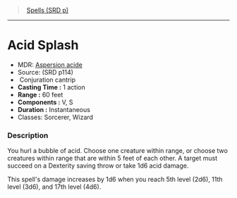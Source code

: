 ﻿---
!SpellItem
Name: Acid Splash
AltName: '[Aspersion acide](hd_spells_aspersion_acide.md)'
Type: Conjuration
Level: cantrip
CastingTime: 1 action
Range: 60 feet
Components: V, S
Duration: Instantaneous
Classes: Sorcerer, Wizard
Family: SpellVO
Source: (SRD p114)
Id: spells_vo.md#acid-splash
ParentLink: spells_vo.md#spells-srd-p
ParentName: Spells (SRD p)
NameLevel: 1
Attributes:
  Name: Acid Splash
  Markdown: >
    # <!--Name-->Acid Splash<!--/Name-->


    - MDR: <!--AltName-->[Aspersion acide](hd_spells_aspersion_acide.md)<!--/AltName-->

    - Source: <!--Source-->(SRD p114)<!--/Source-->

    -  <!--Type-->Conjuration<!--/Type--> <!--Level-->cantrip<!--/Level-->

    - **Casting Time :** <!--CastingTime-->1 action<!--/CastingTime-->

    - **Range :** <!--Range-->60 feet<!--/Range-->

    - **Components :** <!--Components-->V, S<!--/Components-->

    - **Duration :** <!--Duration-->Instantaneous<!--/Duration-->

    - Classes: <!--Classes-->Sorcerer, Wizard<!--/Classes-->


    ### Description


    You hurl a bubble of acid. Choose one creature within range, or choose two creatures within range that are within 5 feet of each other. A target must succeed on a Dexterity saving throw or take 1d6 acid damage.


    This spell's damage increases by 1d6 when you reach 5th level (2d6), 11th level (3d6), and 17th level (4d6).


    [Aspersion acide]: spells_hd.md#aspersion-acide

    [Aide]: spells_hd.md#aide

    [Alarme]: spells_hd.md#alarme

    [Modifier son apparence]: spells_hd.md#modifier-son-apparence

    [Amitié avec les animaux]: spells_hd.md#amitié-avec-les-animaux

    [Messager animal]: spells_hd.md#messager-animal

    [Formes animales]: spells_hd.md#formes-animales

    [Animation des morts]: spells_hd.md#animation-des-morts

    [Animation des objets]: spells_hd.md#animation-des-objets

    [Coquille antivie]: spells_hd.md#coquille-antivie

    [Champ antimagie]: spells_hd.md#champ-antimagie

    [Répulsion/attirance]: spells_hd.md#répulsionattirance

    [Oeil magique]: spells_hd.md#oeil-magique

    [Verrou magique]: spells_hd.md#verrou-magique

    [Projection astrale]: spells_hd.md#projection-astrale

    [Augure]: spells_hd.md#augure

    [Éveil]: spells_hd.md#Éveil

    [Fléau]: spells_hd.md#fléau

    [Bannissement]: spells_hd.md#bannissement

    [Peau d'écorce]: spells_hd.md#peau-décorce

    [Lueur d'espoir]: spells_hd.md#lueur-despoir

    [Jeter une malédiction]: spells_hd.md#jeter-une-malédiction

    [Main magique]: spells_hd.md#main-magique

    [Barrière de lames]: spells_hd.md#barrière-de-lames

    [Bénédiction]: spells_hd.md#bénédiction

    [Flétrissement]: spells_hd.md#flétrissement

    [Cécité/Surdité]: spells_hd.md#cécitésurdité

    [Clignotement]: spells_hd.md#clignotement

    [Flou]: spells_hd.md#flou

    [Frappe lumineuse]: spells_hd.md#frappe-lumineuse

    [Mains brûlantes]: spells_hd.md#mains-brûlantes

    [Appel de la foudre]: spells_hd.md#appel-de-la-foudre

    [Apaisement des émotions]: spells_hd.md#apaisement-des-émotions

    [Chaîne d'éclairs]: spells_hd.md#chaîne-déclairs

    [Charme-personne]: spells_hd.md#charme-personne

    [Contact glacial]: spells_hd.md#contact-glacial

    [Cercle de mort]: spells_hd.md#cercle-de-mort

    [Clairvoyance]: spells_hd.md#clairvoyance

    [Clone]: spells_hd.md#clone

    [Nuage mortel]: spells_hd.md#nuage-mortel

    [Couleurs dansantes]: spells_hd.md#couleurs-dansantes

    [Injonction]: spells_hd.md#injonction

    [Communion]: spells_hd.md#communion

    [Communion avec la nature]: spells_hd.md#communion-avec-la-nature

    [Compréhension des langues]: spells_hd.md#compréhension-des-langues

    [Compulsion]: spells_hd.md#compulsion

    [Cône de froid]: spells_hd.md#cône-de-froid

    [Confusion]: spells_hd.md#confusion

    [Invoquer des animaux]: spells_hd.md#invoquer-des-animaux

    [Invoquer un céleste]: spells_hd.md#invoquer-un-céleste

    [Invoquer un élémentaire]: spells_hd.md#invoquer-un-élémentaire

    [Invoquer une fée]: spells_hd.md#invoquer-une-fée

    [Invoquer des élémentaires mineurs]: spells_hd.md#invoquer-des-élémentaires-mineurs

    [Invoquer des êtres des bois]: spells_hd.md#invoquer-des-êtres-des-bois

    [Contacter un autre plan]: spells_hd.md#contacter-un-autre-plan

    [Contagion]: spells_hd.md#contagion

    [Contingence]: spells_hd.md#contingence

    [Flamme éternelle]: spells_hd.md#flamme-éternelle

    [Contrôle de l'eau]: spells_hd.md#contrôle-de-leau

    [Contrôle du climat]: spells_hd.md#contrôle-du-climat

    [Contresort]: spells_hd.md#contresort

    [Création de nourriture et d'eau]: spells_hd.md#création-de-nourriture-et-deau

    [Création ou destruction d'eau]: spells_hd.md#création-ou-destruction-deau

    [Création de mort-vivant]: spells_hd.md#création-de-mort-vivant

    [Création]: spells_hd.md#création

    [Soin des blessures]: spells_hd.md#soin-des-blessures

    [Lumières dansantes]: spells_hd.md#lumières-dansantes

    [Ténèbres]: spells_hd.md#ténèbres

    [Vision dans le noir]: spells_hd.md#vision-dans-le-noir

    [Lumière du jour]: spells_hd.md#lumière-du-jour

    [Protection contre la mort]: spells_hd.md#protection-contre-la-mort

    [Boule de feu à explosion retardée]: spells_hd.md#boule-de-feu-à-explosion-retardée

    [Demi-plan]: spells_hd.md#demi-plan

    [Détection du mal et du bien]: spells_hd.md#détection-du-mal-et-du-bien

    [Détection de la magie]: spells_hd.md#détection-de-la-magie

    [Détection du poison et des maladies]: spells_hd.md#détection-du-poison-et-des-maladies

    [Détection des pensées]: spells_hd.md#détection-des-pensées

    [Porte dimensionnelle]: spells_hd.md#porte-dimensionnelle

    [Déguisement]: spells_hd.md#déguisement

    [Désintégration]: spells_hd.md#désintégration

    [Dissipation du mal et du bien]: spells_hd.md#dissipation-du-mal-et-du-bien

    [Dissipation de la magie]: spells_hd.md#dissipation-de-la-magie

    [Divination]: spells_hd.md#divination

    [Faveur divine]: spells_hd.md#faveur-divine

    [Parole divine]: spells_hd.md#parole-divine

    [Dominer une bête]: spells_hd.md#dominer-une-bête

    [Dominer un monstre]: spells_hd.md#dominer-un-monstre

    [Dominer un humanoïde]: spells_hd.md#dominer-un-humanoïde

    [Convocations instantanées]: spells_hd.md#convocations-instantanées

    [Rêve]: spells_hd.md#rêve

    [Druidisme]: spells_hd.md#druidisme

    [Tremblement de terre]: spells_hd.md#tremblement-de-terre

    [Explosion occulte]: spells_hd.md#explosion-occulte

    [Amélioration de caractéristique]: spells_hd.md#amélioration-de-caractéristique

    [Agrandir/Rétrécir]: spells_hd.md#agrandirrétrécir

    [Enchevêtrement]: spells_hd.md#enchevêtrement

    [Envoûtement]: spells_hd.md#envoûtement

    [Forme éthérée]: spells_hd.md#forme-éthérée

    [Tentacules noirs]: spells_hd.md#tentacules-noirs

    [Repli expéditif]: spells_hd.md#repli-expéditif

    [Mauvais oeil]: spells_hd.md#mauvais-oeil

    [Fabrication]: spells_hd.md#fabrication

    [Lueurs féeriques]: spells_hd.md#lueurs-féeriques

    [Simulacre de vie]: spells_hd.md#simulacre-de-vie

    [Peur]: spells_hd.md#peur

    [Léger comme une plume]: spells_hd.md#léger-comme-une-plume

    [Esprit faible]: spells_hd.md#esprit-faible

    [Appel de familier]: spells_hd.md#appel-de-familier

    [Trouver une monture]: spells_hd.md#trouver-une-monture

    [Trouver un chemin]: spells_hd.md#trouver-un-chemin

    [Trouver les pièges]: spells_hd.md#trouver-les-pièges

    [Doigt de mort]: spells_hd.md#doigt-de-mort

    [Trait de feu]: spells_hd.md#trait-de-feu

    [Bouclier de feu]: spells_hd.md#bouclier-de-feu

    [Tempête de feu]: spells_hd.md#tempête-de-feu

    [Boule de feu]: spells_hd.md#boule-de-feu

    [Lame de feu]: spells_hd.md#lame-de-feu

    [Colonne de flamme]: spells_hd.md#colonne-de-flamme

    [Sphère de feu]: spells_hd.md#sphère-de-feu

    [Pétrification]: spells_hd.md#pétrification

    [Vol]: spells_hd.md#vol

    [Nappe de brouillard]: spells_hd.md#nappe-de-brouillard

    [Interdiction]: spells_hd.md#interdiction

    [Cage de force]: spells_hd.md#cage-de-force

    [Prémonition]: spells_hd.md#prémonition

    [Liberté de mouvement]: spells_hd.md#liberté-de-mouvement

    [Forme gazeuse]: spells_hd.md#forme-gazeuse

    [Portail]: spells_hd.md#portail

    [Coercition mystique]: spells_hd.md#coercition-mystique

    [Doux repos]: spells_hd.md#doux-repos

    [Insecte géant]: spells_hd.md#insecte-géant

    [Bagou]: spells_hd.md#bagou

    [Globe d'invulnérabilité]: spells_hd.md#globe-dinvulnérabilité

    [Glyphe de protection]: spells_hd.md#glyphe-de-protection

    [Baies nourricières]: spells_hd.md#baies-nourricières

    [Graisse]: spells_hd.md#graisse

    [Invisibilité supérieure]: spells_hd.md#invisibilité-supérieure

    [Restauration supérieure]: spells_hd.md#restauration-supérieure

    [Gardien de la foi]: spells_hd.md#gardien-de-la-foi

    [Protections et sceaux]: spells_hd.md#protections-et-sceaux

    [Assistance]: spells_hd.md#assistance

    [Balisage]: spells_hd.md#balisage

    [Bourrasque]: spells_hd.md#bourrasque

    [Sanctification]: spells_hd.md#sanctification

    [Terrain hallucinatoire]: spells_hd.md#terrain-hallucinatoire

    [Contamination]: spells_hd.md#contamination

    [Hâte]: spells_hd.md#hâte

    [Guérison]: spells_hd.md#guérison

    [Mot de guérison]: spells_hd.md#mot-de-guérison

    [Chauffer le métal]: spells_hd.md#chauffer-le-métal

    [Représailles infernales]: spells_hd.md#représailles-infernales

    [Festin des héros]: spells_hd.md#festin-des-héros

    [Héroïsme]: spells_hd.md#héroïsme

    [Immobiliser un monstre]: spells_hd.md#immobiliser-un-monstre

    [Immobiliser un humanoïde]: spells_hd.md#immobiliser-un-humanoïde

    [Aura sacrée]: spells_hd.md#aura-sacrée

    [Marque du chasseur]: spells_hd.md#marque-du-chasseur

    [Motif hypnotique]: spells_hd.md#motif-hypnotique

    [Tempête de grêle]: spells_hd.md#tempête-de-grêle

    [Identification]: spells_hd.md#identification

    [Texte illusoire]: spells_hd.md#texte-illusoire

    [Emprisonnement]: spells_hd.md#emprisonnement

    [Nuage incendiaire]: spells_hd.md#nuage-incendiaire

    [Blessure]: spells_hd.md#blessure

    [Fléau d'insectes]: spells_hd.md#fléau-dinsectes

    [Invisibilité]: spells_hd.md#invisibilité

    [Saut]: spells_hd.md#saut

    [Déblocage]: spells_hd.md#déblocage

    [Légende]: spells_hd.md#légende

    [Coffre secret]: spells_hd.md#coffre-secret

    [Petite hutte]: spells_hd.md#petite-hutte

    [Restauration inférieure]: spells_hd.md#restauration-inférieure

    [Lévitation]: spells_hd.md#lévitation

    [Lumière]: spells_hd.md#lumière

    [Éclair]: spells_hd.md#Éclair

    [Localiser des animaux ou des plantes]: spells_hd.md#localiser-des-animaux-ou-des-plantes

    [Localiser une créature]: spells_hd.md#localiser-une-créature

    [Localiser un objet]: spells_hd.md#localiser-un-objet

    [Grande foulée]: spells_hd.md#grande-foulée

    [Armure du mage]: spells_hd.md#armure-du-mage

    [Main du mage]: spells_hd.md#main-du-mage

    [Cercle magique]: spells_hd.md#cercle-magique

    [Possession]: spells_hd.md#possession

    [Projectile magique]: spells_hd.md#projectile-magique

    [Bouche magique]: spells_hd.md#bouche-magique

    [Arme magique]: spells_hd.md#arme-magique

    [Image majeure]: spells_hd.md#image-majeure

    [Soin des blessures de groupe]: spells_hd.md#soin-des-blessures-de-groupe

    [Guérison de groupe]: spells_hd.md#guérison-de-groupe

    [Mot de guérison de groupe]: spells_hd.md#mot-de-guérison-de-groupe

    [Suggestion de groupe]: spells_hd.md#suggestion-de-groupe

    [Labyrinthe]: spells_hd.md#labyrinthe

    [Fusion dans la pierre]: spells_hd.md#fusion-dans-la-pierre

    [Flèche acide]: spells_hd.md#flèche-acide

    [Réparation]: spells_hd.md#réparation

    [Message]: spells_hd.md#message

    [Nuée de météores]: spells_hd.md#nuée-de-météores

    [Esprit impénétrable]: spells_hd.md#esprit-impénétrable

    [Illusion mineure]: spells_hd.md#illusion-mineure

    [Mirage]: spells_hd.md#mirage

    [Image miroir]: spells_hd.md#image-miroir

    [Tromperie]: spells_hd.md#tromperie

    [Pas brumeux]: spells_hd.md#pas-brumeux

    [Modification de mémoire]: spells_hd.md#modification-de-mémoire

    [Rayon de lune]: spells_hd.md#rayon-de-lune

    [Chien de garde]: spells_hd.md#chien-de-garde

    [Manoir somptueux]: spells_hd.md#manoir-somptueux

    [Sanctuaire privé]: spells_hd.md#sanctuaire-privé

    [Épée magique]: spells_hd.md#Épée-magique

    [Déplacer la terre]: spells_hd.md#déplacer-la-terre

    [Non-détection]: spells_hd.md#non-détection

    [Aura magique de l'arcaniste]: spells_hd.md#aura-magique-de-larcaniste

    [Sphère glacée]: spells_hd.md#sphère-glacée

    [Sphère résiliente]: spells_hd.md#sphère-résiliente

    [Danse irrésistible]: spells_hd.md#danse-irrésistible

    [Passage sans trace]: spells_hd.md#passage-sans-trace

    [Passe-muraille]: spells_hd.md#passe-muraille

    [Assassin imaginaire]: spells_hd.md#assassin-imaginaire

    [Monture fantôme]: spells_hd.md#monture-fantôme

    [Allié planaire]: spells_hd.md#allié-planaire

    [Entrave planaire]: spells_hd.md#entrave-planaire

    [Changement de plan]: spells_hd.md#changement-de-plan

    [Croissance végétale]: spells_hd.md#croissance-végétale

    [Bouffée de poison]: spells_hd.md#bouffée-de-poison

    [Métamorphose]: spells_hd.md#métamorphose

    [Mot de pouvoir mortel]: spells_hd.md#mot-de-pouvoir-mortel

    [Mot de pouvoir étourdissant]: spells_hd.md#mot-de-pouvoir-étourdissant

    [Prière de soins]: spells_hd.md#prière-de-soins

    [Prestidigitation]: spells_hd.md#prestidigitation

    [Embruns prismatiques]: spells_hd.md#embruns-prismatiques

    [Mur prismatique]: spells_hd.md#mur-prismatique

    [Produire une flamme]: spells_hd.md#produire-une-flamme

    [Illusion programmée]: spells_hd.md#illusion-programmée

    [Image projetée]: spells_hd.md#image-projetée

    [Protection contre les énergies]: spells_hd.md#protection-contre-les-énergies

    [Protection contre le mal et le bien]: spells_hd.md#protection-contre-le-mal-et-le-bien

    [Protection contre le poison]: spells_hd.md#protection-contre-le-poison

    [Purification de la nourriture et de l'eau]: spells_hd.md#purification-de-la-nourriture-et-de-leau

    [Rappel à la vie]: spells_hd.md#rappel-à-la-vie

    [Lien télépathique]: spells_hd.md#lien-télépathique

    [Rayon affaiblissant]: spells_hd.md#rayon-affaiblissant

    [Rayon de givre]: spells_hd.md#rayon-de-givre

    [Régénération]: spells_hd.md#régénération

    [Réincarnation]: spells_hd.md#réincarnation

    [Lever une malédiction]: spells_hd.md#lever-une-malédiction

    [Résistance]: spells_hd.md#résistance

    [Résurrection]: spells_hd.md#résurrection

    [Inversion de la gravité]: spells_hd.md#inversion-de-la-gravité

    [Revigorer]: spells_hd.md#revigorer

    [Corde enchantée]: spells_hd.md#corde-enchantée

    [Flamme sacrée]: spells_hd.md#flamme-sacrée

    [Sanctuaire]: spells_hd.md#sanctuaire

    [Rayon ardent]: spells_hd.md#rayon-ardent

    [Scrutation]: spells_hd.md#scrutation

    [Voir l'invisible]: spells_hd.md#voir-linvisible

    [Apparence trompeuse]: spells_hd.md#apparence-trompeuse

    [Envoi de message]: spells_hd.md#envoi-de-message

    [Séquestration]: spells_hd.md#séquestration

    [Changement de forme]: spells_hd.md#changement-de-forme

    [Briser]: spells_hd.md#briser

    [Bouclier]: spells_hd.md#bouclier

    [Bouclier de la foi]: spells_hd.md#bouclier-de-la-foi

    [Gourdin magique]: spells_hd.md#gourdin-magique

    [Poigne électrique]: spells_hd.md#poigne-électrique

    [Silence]: spells_hd.md#silence

    [Image silencieuse]: spells_hd.md#image-silencieuse

    [Simulacre]: spells_hd.md#simulacre

    [Sommeil]: spells_hd.md#sommeil

    [Tempête de neige]: spells_hd.md#tempête-de-neige

    [Lenteur]: spells_hd.md#lenteur

    [Épargner les mourants]: spells_hd.md#Épargner-les-mourants

    [Communication avec les animaux]: spells_hd.md#communication-avec-les-animaux

    [Communication avec les morts]: spells_hd.md#communication-avec-les-morts

    [Communication avec les plantes]: spells_hd.md#communication-avec-les-plantes

    [Pattes d'araignée]: spells_hd.md#pattes-daraignée

    [Croissance d'épines]: spells_hd.md#croissance-dépines

    [Esprits gardiens]: spells_hd.md#esprits-gardiens

    [Arme spirituelle]: spells_hd.md#arme-spirituelle

    [Nuage puant]: spells_hd.md#nuage-puant

    [Façonnage de la pierre]: spells_hd.md#façonnage-de-la-pierre

    [Peau de pierre]: spells_hd.md#peau-de-pierre

    [Tempête vengeresse]: spells_hd.md#tempête-vengeresse

    [Suggestion]: spells_hd.md#suggestion

    [Rayon de soleil]: spells_hd.md#rayon-de-soleil

    [Éclat du soleil]: spells_hd.md#Éclat-du-soleil

    [Symbole]: spells_hd.md#symbole

    [Fou rire]: spells_hd.md#fou-rire

    [Télékinésie]: spells_hd.md#télékinésie

    [Téléportation]: spells_hd.md#téléportation

    [Cercle de téléportation]: spells_hd.md#cercle-de-téléportation

    [Disque flottant]: spells_hd.md#disque-flottant

    [Thaumaturgie]: spells_hd.md#thaumaturgie

    [Vague tonnante]: spells_hd.md#vague-tonnante

    [Arrêt du temps]: spells_hd.md#arrêt-du-temps

    [Langues]: spells_hd.md#langues

    [Transport végétal]: spells_hd.md#transport-végétal

    [Passage par les arbres]: spells_hd.md#passage-par-les-arbres

    [Métamorphose suprême]: spells_hd.md#métamorphose-suprême

    [Résurrection suprême]: spells_hd.md#résurrection-suprême

    [Vision suprême]: spells_hd.md#vision-suprême

    [Viser juste]: spells_hd.md#viser-juste

    [Serviteur invisible]: spells_hd.md#serviteur-invisible

    [Caresse du vampire]: spells_hd.md#caresse-du-vampire

    [Moquerie cruelle]: spells_hd.md#moquerie-cruelle

    [Mur de feu]: spells_hd.md#mur-de-feu

    [Mur de force]: spells_hd.md#mur-de-force

    [Mur de glace]: spells_hd.md#mur-de-glace

    [Mur de pierre]: spells_hd.md#mur-de-pierre

    [Mur d'épines]: spells_hd.md#mur-dépines

    [Lien de protection]: spells_hd.md#lien-de-protection

    [Respiration aquatique]: spells_hd.md#respiration-aquatique

    [Marche sur l'eau]: spells_hd.md#marche-sur-leau

    [Toile d'araignée]: spells_hd.md#toile-daraignée

    [Étrangeté]: spells_hd.md#Étrangeté

    [Marche sur le vent]: spells_hd.md#marche-sur-le-vent

    [Mur de vent]: spells_hd.md#mur-de-vent

    [Souhait]: spells_hd.md#souhait

    [Mot de retour]: spells_hd.md#mot-de-retour

    [Zone de vérité]: spells_hd.md#zone-de-vérité

    [antimagic field]: spells_vo.hd#antimagic-field

    [arcane lock]: spells_vo.hd#arcane-lock

    [charm person]: spells_vo.hd#charm-person

    [confusion]: spells_vo.hd#confusion

    [daylight]: spells_vo.hd#daylight

    [dancing lights]: spells_vo.hd#dancing-lights

    [detect magic]: spells_vo.hd#detect-magic

    [disintegrate]: spells_vo.hd#disintegrate

    [dispel magic]: spells_vo.hd#dispel-magic

    [entangle]: spells_vo.hd#entangle

    [fireball]: spells_vo.hd#fireball

    [greater restoration]: spells_vo.hd#greater-restoration

    [heal]: spells_vo.hd#heal

    [knock]: spells_vo.hd#knock

    [magic missile]: spells_vo.hd#magic-missile

    [minor illusion]: spells_vo.hd#minor-illusion

    [passwall]: spells_vo.hd#passwall

    [plane shift]: spells_vo.hd#plane-shift

    [protection from evil and good]: spells_vo.hd#protection-from-evil-and-good

    [remove curse]: spells_vo.hd#remove-curse

    [stinking cloud]: spells_vo.hd#stinking-cloud

    [suggestion]: spells_vo.hd#suggestion

    [true resurrection]: spells_vo.hd#true-resurrection

    [wall of fire]: spells_vo.hd#wall-of-fire

    [wall of force]: spells_vo.hd#wall-of-force

    [web]: spells_vo.hd#web

    [wish]: spells_vo.hd#wish

    [SpellsVO]: #

    [SpellVO]: #
  AltName: '[Aspersion acide](hd_spells_aspersion_acide.md)'
  Source: (SRD p114)
  Type: Conjuration
  Level: cantrip
  CastingTime: 1 action
  Range: 60 feet
  Components: V, S
  Duration: Instantaneous
  Classes: Sorcerer, Wizard
AttributesDictionary: >+
  Name: Acid Splash

  Markdown: >

    # <!--Name-->Acid Splash<!--/Name-->





    - MDR: <!--AltName-->[Aspersion acide](hd_spells_aspersion_acide.md)<!--/AltName-->



    - Source: <!--Source-->(SRD p114)<!--/Source-->



    -  <!--Type-->Conjuration<!--/Type--> <!--Level-->cantrip<!--/Level-->



    - **Casting Time :** <!--CastingTime-->1 action<!--/CastingTime-->



    - **Range :** <!--Range-->60 feet<!--/Range-->



    - **Components :** <!--Components-->V, S<!--/Components-->



    - **Duration :** <!--Duration-->Instantaneous<!--/Duration-->



    - Classes: <!--Classes-->Sorcerer, Wizard<!--/Classes-->





    ### Description





    You hurl a bubble of acid. Choose one creature within range, or choose two creatures within range that are within 5 feet of each other. A target must succeed on a Dexterity saving throw or take 1d6 acid damage.





    This spell's damage increases by 1d6 when you reach 5th level (2d6), 11th level (3d6), and 17th level (4d6).





    [Aspersion acide]: spells_hd.md#aspersion-acide



    [Aide]: spells_hd.md#aide



    [Alarme]: spells_hd.md#alarme



    [Modifier son apparence]: spells_hd.md#modifier-son-apparence



    [Amitié avec les animaux]: spells_hd.md#amitié-avec-les-animaux



    [Messager animal]: spells_hd.md#messager-animal



    [Formes animales]: spells_hd.md#formes-animales



    [Animation des morts]: spells_hd.md#animation-des-morts



    [Animation des objets]: spells_hd.md#animation-des-objets



    [Coquille antivie]: spells_hd.md#coquille-antivie



    [Champ antimagie]: spells_hd.md#champ-antimagie



    [Répulsion/attirance]: spells_hd.md#répulsionattirance



    [Oeil magique]: spells_hd.md#oeil-magique



    [Verrou magique]: spells_hd.md#verrou-magique



    [Projection astrale]: spells_hd.md#projection-astrale



    [Augure]: spells_hd.md#augure



    [Éveil]: spells_hd.md#Éveil



    [Fléau]: spells_hd.md#fléau



    [Bannissement]: spells_hd.md#bannissement



    [Peau d'écorce]: spells_hd.md#peau-décorce



    [Lueur d'espoir]: spells_hd.md#lueur-despoir



    [Jeter une malédiction]: spells_hd.md#jeter-une-malédiction



    [Main magique]: spells_hd.md#main-magique



    [Barrière de lames]: spells_hd.md#barrière-de-lames



    [Bénédiction]: spells_hd.md#bénédiction



    [Flétrissement]: spells_hd.md#flétrissement



    [Cécité/Surdité]: spells_hd.md#cécitésurdité



    [Clignotement]: spells_hd.md#clignotement



    [Flou]: spells_hd.md#flou



    [Frappe lumineuse]: spells_hd.md#frappe-lumineuse



    [Mains brûlantes]: spells_hd.md#mains-brûlantes



    [Appel de la foudre]: spells_hd.md#appel-de-la-foudre



    [Apaisement des émotions]: spells_hd.md#apaisement-des-émotions



    [Chaîne d'éclairs]: spells_hd.md#chaîne-déclairs



    [Charme-personne]: spells_hd.md#charme-personne



    [Contact glacial]: spells_hd.md#contact-glacial



    [Cercle de mort]: spells_hd.md#cercle-de-mort



    [Clairvoyance]: spells_hd.md#clairvoyance



    [Clone]: spells_hd.md#clone



    [Nuage mortel]: spells_hd.md#nuage-mortel



    [Couleurs dansantes]: spells_hd.md#couleurs-dansantes



    [Injonction]: spells_hd.md#injonction



    [Communion]: spells_hd.md#communion



    [Communion avec la nature]: spells_hd.md#communion-avec-la-nature



    [Compréhension des langues]: spells_hd.md#compréhension-des-langues



    [Compulsion]: spells_hd.md#compulsion



    [Cône de froid]: spells_hd.md#cône-de-froid



    [Confusion]: spells_hd.md#confusion



    [Invoquer des animaux]: spells_hd.md#invoquer-des-animaux



    [Invoquer un céleste]: spells_hd.md#invoquer-un-céleste



    [Invoquer un élémentaire]: spells_hd.md#invoquer-un-élémentaire



    [Invoquer une fée]: spells_hd.md#invoquer-une-fée



    [Invoquer des élémentaires mineurs]: spells_hd.md#invoquer-des-élémentaires-mineurs



    [Invoquer des êtres des bois]: spells_hd.md#invoquer-des-êtres-des-bois



    [Contacter un autre plan]: spells_hd.md#contacter-un-autre-plan



    [Contagion]: spells_hd.md#contagion



    [Contingence]: spells_hd.md#contingence



    [Flamme éternelle]: spells_hd.md#flamme-éternelle



    [Contrôle de l'eau]: spells_hd.md#contrôle-de-leau



    [Contrôle du climat]: spells_hd.md#contrôle-du-climat



    [Contresort]: spells_hd.md#contresort



    [Création de nourriture et d'eau]: spells_hd.md#création-de-nourriture-et-deau



    [Création ou destruction d'eau]: spells_hd.md#création-ou-destruction-deau



    [Création de mort-vivant]: spells_hd.md#création-de-mort-vivant



    [Création]: spells_hd.md#création



    [Soin des blessures]: spells_hd.md#soin-des-blessures



    [Lumières dansantes]: spells_hd.md#lumières-dansantes



    [Ténèbres]: spells_hd.md#ténèbres



    [Vision dans le noir]: spells_hd.md#vision-dans-le-noir



    [Lumière du jour]: spells_hd.md#lumière-du-jour



    [Protection contre la mort]: spells_hd.md#protection-contre-la-mort



    [Boule de feu à explosion retardée]: spells_hd.md#boule-de-feu-à-explosion-retardée



    [Demi-plan]: spells_hd.md#demi-plan



    [Détection du mal et du bien]: spells_hd.md#détection-du-mal-et-du-bien



    [Détection de la magie]: spells_hd.md#détection-de-la-magie



    [Détection du poison et des maladies]: spells_hd.md#détection-du-poison-et-des-maladies



    [Détection des pensées]: spells_hd.md#détection-des-pensées



    [Porte dimensionnelle]: spells_hd.md#porte-dimensionnelle



    [Déguisement]: spells_hd.md#déguisement



    [Désintégration]: spells_hd.md#désintégration



    [Dissipation du mal et du bien]: spells_hd.md#dissipation-du-mal-et-du-bien



    [Dissipation de la magie]: spells_hd.md#dissipation-de-la-magie



    [Divination]: spells_hd.md#divination



    [Faveur divine]: spells_hd.md#faveur-divine



    [Parole divine]: spells_hd.md#parole-divine



    [Dominer une bête]: spells_hd.md#dominer-une-bête



    [Dominer un monstre]: spells_hd.md#dominer-un-monstre



    [Dominer un humanoïde]: spells_hd.md#dominer-un-humanoïde



    [Convocations instantanées]: spells_hd.md#convocations-instantanées



    [Rêve]: spells_hd.md#rêve



    [Druidisme]: spells_hd.md#druidisme



    [Tremblement de terre]: spells_hd.md#tremblement-de-terre



    [Explosion occulte]: spells_hd.md#explosion-occulte



    [Amélioration de caractéristique]: spells_hd.md#amélioration-de-caractéristique



    [Agrandir/Rétrécir]: spells_hd.md#agrandirrétrécir



    [Enchevêtrement]: spells_hd.md#enchevêtrement



    [Envoûtement]: spells_hd.md#envoûtement



    [Forme éthérée]: spells_hd.md#forme-éthérée



    [Tentacules noirs]: spells_hd.md#tentacules-noirs



    [Repli expéditif]: spells_hd.md#repli-expéditif



    [Mauvais oeil]: spells_hd.md#mauvais-oeil



    [Fabrication]: spells_hd.md#fabrication



    [Lueurs féeriques]: spells_hd.md#lueurs-féeriques



    [Simulacre de vie]: spells_hd.md#simulacre-de-vie



    [Peur]: spells_hd.md#peur



    [Léger comme une plume]: spells_hd.md#léger-comme-une-plume



    [Esprit faible]: spells_hd.md#esprit-faible



    [Appel de familier]: spells_hd.md#appel-de-familier



    [Trouver une monture]: spells_hd.md#trouver-une-monture



    [Trouver un chemin]: spells_hd.md#trouver-un-chemin



    [Trouver les pièges]: spells_hd.md#trouver-les-pièges



    [Doigt de mort]: spells_hd.md#doigt-de-mort



    [Trait de feu]: spells_hd.md#trait-de-feu



    [Bouclier de feu]: spells_hd.md#bouclier-de-feu



    [Tempête de feu]: spells_hd.md#tempête-de-feu



    [Boule de feu]: spells_hd.md#boule-de-feu



    [Lame de feu]: spells_hd.md#lame-de-feu



    [Colonne de flamme]: spells_hd.md#colonne-de-flamme



    [Sphère de feu]: spells_hd.md#sphère-de-feu



    [Pétrification]: spells_hd.md#pétrification



    [Vol]: spells_hd.md#vol



    [Nappe de brouillard]: spells_hd.md#nappe-de-brouillard



    [Interdiction]: spells_hd.md#interdiction



    [Cage de force]: spells_hd.md#cage-de-force



    [Prémonition]: spells_hd.md#prémonition



    [Liberté de mouvement]: spells_hd.md#liberté-de-mouvement



    [Forme gazeuse]: spells_hd.md#forme-gazeuse



    [Portail]: spells_hd.md#portail



    [Coercition mystique]: spells_hd.md#coercition-mystique



    [Doux repos]: spells_hd.md#doux-repos



    [Insecte géant]: spells_hd.md#insecte-géant



    [Bagou]: spells_hd.md#bagou



    [Globe d'invulnérabilité]: spells_hd.md#globe-dinvulnérabilité



    [Glyphe de protection]: spells_hd.md#glyphe-de-protection



    [Baies nourricières]: spells_hd.md#baies-nourricières



    [Graisse]: spells_hd.md#graisse



    [Invisibilité supérieure]: spells_hd.md#invisibilité-supérieure



    [Restauration supérieure]: spells_hd.md#restauration-supérieure



    [Gardien de la foi]: spells_hd.md#gardien-de-la-foi



    [Protections et sceaux]: spells_hd.md#protections-et-sceaux



    [Assistance]: spells_hd.md#assistance



    [Balisage]: spells_hd.md#balisage



    [Bourrasque]: spells_hd.md#bourrasque



    [Sanctification]: spells_hd.md#sanctification



    [Terrain hallucinatoire]: spells_hd.md#terrain-hallucinatoire



    [Contamination]: spells_hd.md#contamination



    [Hâte]: spells_hd.md#hâte



    [Guérison]: spells_hd.md#guérison



    [Mot de guérison]: spells_hd.md#mot-de-guérison



    [Chauffer le métal]: spells_hd.md#chauffer-le-métal



    [Représailles infernales]: spells_hd.md#représailles-infernales



    [Festin des héros]: spells_hd.md#festin-des-héros



    [Héroïsme]: spells_hd.md#héroïsme



    [Immobiliser un monstre]: spells_hd.md#immobiliser-un-monstre



    [Immobiliser un humanoïde]: spells_hd.md#immobiliser-un-humanoïde



    [Aura sacrée]: spells_hd.md#aura-sacrée



    [Marque du chasseur]: spells_hd.md#marque-du-chasseur



    [Motif hypnotique]: spells_hd.md#motif-hypnotique



    [Tempête de grêle]: spells_hd.md#tempête-de-grêle



    [Identification]: spells_hd.md#identification



    [Texte illusoire]: spells_hd.md#texte-illusoire



    [Emprisonnement]: spells_hd.md#emprisonnement



    [Nuage incendiaire]: spells_hd.md#nuage-incendiaire



    [Blessure]: spells_hd.md#blessure



    [Fléau d'insectes]: spells_hd.md#fléau-dinsectes



    [Invisibilité]: spells_hd.md#invisibilité



    [Saut]: spells_hd.md#saut



    [Déblocage]: spells_hd.md#déblocage



    [Légende]: spells_hd.md#légende



    [Coffre secret]: spells_hd.md#coffre-secret



    [Petite hutte]: spells_hd.md#petite-hutte



    [Restauration inférieure]: spells_hd.md#restauration-inférieure



    [Lévitation]: spells_hd.md#lévitation



    [Lumière]: spells_hd.md#lumière



    [Éclair]: spells_hd.md#Éclair



    [Localiser des animaux ou des plantes]: spells_hd.md#localiser-des-animaux-ou-des-plantes



    [Localiser une créature]: spells_hd.md#localiser-une-créature



    [Localiser un objet]: spells_hd.md#localiser-un-objet



    [Grande foulée]: spells_hd.md#grande-foulée



    [Armure du mage]: spells_hd.md#armure-du-mage



    [Main du mage]: spells_hd.md#main-du-mage



    [Cercle magique]: spells_hd.md#cercle-magique



    [Possession]: spells_hd.md#possession



    [Projectile magique]: spells_hd.md#projectile-magique



    [Bouche magique]: spells_hd.md#bouche-magique



    [Arme magique]: spells_hd.md#arme-magique



    [Image majeure]: spells_hd.md#image-majeure



    [Soin des blessures de groupe]: spells_hd.md#soin-des-blessures-de-groupe



    [Guérison de groupe]: spells_hd.md#guérison-de-groupe



    [Mot de guérison de groupe]: spells_hd.md#mot-de-guérison-de-groupe



    [Suggestion de groupe]: spells_hd.md#suggestion-de-groupe



    [Labyrinthe]: spells_hd.md#labyrinthe



    [Fusion dans la pierre]: spells_hd.md#fusion-dans-la-pierre



    [Flèche acide]: spells_hd.md#flèche-acide



    [Réparation]: spells_hd.md#réparation



    [Message]: spells_hd.md#message



    [Nuée de météores]: spells_hd.md#nuée-de-météores



    [Esprit impénétrable]: spells_hd.md#esprit-impénétrable



    [Illusion mineure]: spells_hd.md#illusion-mineure



    [Mirage]: spells_hd.md#mirage



    [Image miroir]: spells_hd.md#image-miroir



    [Tromperie]: spells_hd.md#tromperie



    [Pas brumeux]: spells_hd.md#pas-brumeux



    [Modification de mémoire]: spells_hd.md#modification-de-mémoire



    [Rayon de lune]: spells_hd.md#rayon-de-lune



    [Chien de garde]: spells_hd.md#chien-de-garde



    [Manoir somptueux]: spells_hd.md#manoir-somptueux



    [Sanctuaire privé]: spells_hd.md#sanctuaire-privé



    [Épée magique]: spells_hd.md#Épée-magique



    [Déplacer la terre]: spells_hd.md#déplacer-la-terre



    [Non-détection]: spells_hd.md#non-détection



    [Aura magique de l'arcaniste]: spells_hd.md#aura-magique-de-larcaniste



    [Sphère glacée]: spells_hd.md#sphère-glacée



    [Sphère résiliente]: spells_hd.md#sphère-résiliente



    [Danse irrésistible]: spells_hd.md#danse-irrésistible



    [Passage sans trace]: spells_hd.md#passage-sans-trace



    [Passe-muraille]: spells_hd.md#passe-muraille



    [Assassin imaginaire]: spells_hd.md#assassin-imaginaire



    [Monture fantôme]: spells_hd.md#monture-fantôme



    [Allié planaire]: spells_hd.md#allié-planaire



    [Entrave planaire]: spells_hd.md#entrave-planaire



    [Changement de plan]: spells_hd.md#changement-de-plan



    [Croissance végétale]: spells_hd.md#croissance-végétale



    [Bouffée de poison]: spells_hd.md#bouffée-de-poison



    [Métamorphose]: spells_hd.md#métamorphose



    [Mot de pouvoir mortel]: spells_hd.md#mot-de-pouvoir-mortel



    [Mot de pouvoir étourdissant]: spells_hd.md#mot-de-pouvoir-étourdissant



    [Prière de soins]: spells_hd.md#prière-de-soins



    [Prestidigitation]: spells_hd.md#prestidigitation



    [Embruns prismatiques]: spells_hd.md#embruns-prismatiques



    [Mur prismatique]: spells_hd.md#mur-prismatique



    [Produire une flamme]: spells_hd.md#produire-une-flamme



    [Illusion programmée]: spells_hd.md#illusion-programmée



    [Image projetée]: spells_hd.md#image-projetée



    [Protection contre les énergies]: spells_hd.md#protection-contre-les-énergies



    [Protection contre le mal et le bien]: spells_hd.md#protection-contre-le-mal-et-le-bien



    [Protection contre le poison]: spells_hd.md#protection-contre-le-poison



    [Purification de la nourriture et de l'eau]: spells_hd.md#purification-de-la-nourriture-et-de-leau



    [Rappel à la vie]: spells_hd.md#rappel-à-la-vie



    [Lien télépathique]: spells_hd.md#lien-télépathique



    [Rayon affaiblissant]: spells_hd.md#rayon-affaiblissant



    [Rayon de givre]: spells_hd.md#rayon-de-givre



    [Régénération]: spells_hd.md#régénération



    [Réincarnation]: spells_hd.md#réincarnation



    [Lever une malédiction]: spells_hd.md#lever-une-malédiction



    [Résistance]: spells_hd.md#résistance



    [Résurrection]: spells_hd.md#résurrection



    [Inversion de la gravité]: spells_hd.md#inversion-de-la-gravité



    [Revigorer]: spells_hd.md#revigorer



    [Corde enchantée]: spells_hd.md#corde-enchantée



    [Flamme sacrée]: spells_hd.md#flamme-sacrée



    [Sanctuaire]: spells_hd.md#sanctuaire



    [Rayon ardent]: spells_hd.md#rayon-ardent



    [Scrutation]: spells_hd.md#scrutation



    [Voir l'invisible]: spells_hd.md#voir-linvisible



    [Apparence trompeuse]: spells_hd.md#apparence-trompeuse



    [Envoi de message]: spells_hd.md#envoi-de-message



    [Séquestration]: spells_hd.md#séquestration



    [Changement de forme]: spells_hd.md#changement-de-forme



    [Briser]: spells_hd.md#briser



    [Bouclier]: spells_hd.md#bouclier



    [Bouclier de la foi]: spells_hd.md#bouclier-de-la-foi



    [Gourdin magique]: spells_hd.md#gourdin-magique



    [Poigne électrique]: spells_hd.md#poigne-électrique



    [Silence]: spells_hd.md#silence



    [Image silencieuse]: spells_hd.md#image-silencieuse



    [Simulacre]: spells_hd.md#simulacre



    [Sommeil]: spells_hd.md#sommeil



    [Tempête de neige]: spells_hd.md#tempête-de-neige



    [Lenteur]: spells_hd.md#lenteur



    [Épargner les mourants]: spells_hd.md#Épargner-les-mourants



    [Communication avec les animaux]: spells_hd.md#communication-avec-les-animaux



    [Communication avec les morts]: spells_hd.md#communication-avec-les-morts



    [Communication avec les plantes]: spells_hd.md#communication-avec-les-plantes



    [Pattes d'araignée]: spells_hd.md#pattes-daraignée



    [Croissance d'épines]: spells_hd.md#croissance-dépines



    [Esprits gardiens]: spells_hd.md#esprits-gardiens



    [Arme spirituelle]: spells_hd.md#arme-spirituelle



    [Nuage puant]: spells_hd.md#nuage-puant



    [Façonnage de la pierre]: spells_hd.md#façonnage-de-la-pierre



    [Peau de pierre]: spells_hd.md#peau-de-pierre



    [Tempête vengeresse]: spells_hd.md#tempête-vengeresse



    [Suggestion]: spells_hd.md#suggestion



    [Rayon de soleil]: spells_hd.md#rayon-de-soleil



    [Éclat du soleil]: spells_hd.md#Éclat-du-soleil



    [Symbole]: spells_hd.md#symbole



    [Fou rire]: spells_hd.md#fou-rire



    [Télékinésie]: spells_hd.md#télékinésie



    [Téléportation]: spells_hd.md#téléportation



    [Cercle de téléportation]: spells_hd.md#cercle-de-téléportation



    [Disque flottant]: spells_hd.md#disque-flottant



    [Thaumaturgie]: spells_hd.md#thaumaturgie



    [Vague tonnante]: spells_hd.md#vague-tonnante



    [Arrêt du temps]: spells_hd.md#arrêt-du-temps



    [Langues]: spells_hd.md#langues



    [Transport végétal]: spells_hd.md#transport-végétal



    [Passage par les arbres]: spells_hd.md#passage-par-les-arbres



    [Métamorphose suprême]: spells_hd.md#métamorphose-suprême



    [Résurrection suprême]: spells_hd.md#résurrection-suprême



    [Vision suprême]: spells_hd.md#vision-suprême



    [Viser juste]: spells_hd.md#viser-juste



    [Serviteur invisible]: spells_hd.md#serviteur-invisible



    [Caresse du vampire]: spells_hd.md#caresse-du-vampire



    [Moquerie cruelle]: spells_hd.md#moquerie-cruelle



    [Mur de feu]: spells_hd.md#mur-de-feu



    [Mur de force]: spells_hd.md#mur-de-force



    [Mur de glace]: spells_hd.md#mur-de-glace



    [Mur de pierre]: spells_hd.md#mur-de-pierre



    [Mur d'épines]: spells_hd.md#mur-dépines



    [Lien de protection]: spells_hd.md#lien-de-protection



    [Respiration aquatique]: spells_hd.md#respiration-aquatique



    [Marche sur l'eau]: spells_hd.md#marche-sur-leau



    [Toile d'araignée]: spells_hd.md#toile-daraignée



    [Étrangeté]: spells_hd.md#Étrangeté



    [Marche sur le vent]: spells_hd.md#marche-sur-le-vent



    [Mur de vent]: spells_hd.md#mur-de-vent



    [Souhait]: spells_hd.md#souhait



    [Mot de retour]: spells_hd.md#mot-de-retour



    [Zone de vérité]: spells_hd.md#zone-de-vérité



    [antimagic field]: spells_vo.hd#antimagic-field



    [arcane lock]: spells_vo.hd#arcane-lock



    [charm person]: spells_vo.hd#charm-person



    [confusion]: spells_vo.hd#confusion



    [daylight]: spells_vo.hd#daylight



    [dancing lights]: spells_vo.hd#dancing-lights



    [detect magic]: spells_vo.hd#detect-magic



    [disintegrate]: spells_vo.hd#disintegrate



    [dispel magic]: spells_vo.hd#dispel-magic



    [entangle]: spells_vo.hd#entangle



    [fireball]: spells_vo.hd#fireball



    [greater restoration]: spells_vo.hd#greater-restoration



    [heal]: spells_vo.hd#heal



    [knock]: spells_vo.hd#knock



    [magic missile]: spells_vo.hd#magic-missile



    [minor illusion]: spells_vo.hd#minor-illusion



    [passwall]: spells_vo.hd#passwall



    [plane shift]: spells_vo.hd#plane-shift



    [protection from evil and good]: spells_vo.hd#protection-from-evil-and-good



    [remove curse]: spells_vo.hd#remove-curse



    [stinking cloud]: spells_vo.hd#stinking-cloud



    [suggestion]: spells_vo.hd#suggestion



    [true resurrection]: spells_vo.hd#true-resurrection



    [wall of fire]: spells_vo.hd#wall-of-fire



    [wall of force]: spells_vo.hd#wall-of-force



    [web]: spells_vo.hd#web



    [wish]: spells_vo.hd#wish



    [SpellsVO]: #



    [SpellVO]: #

  AltName: '[Aspersion acide](hd_spells_aspersion_acide.md)'

  Source: (SRD p114)

  Type: Conjuration

  Level: cantrip

  CastingTime: 1 action

  Range: 60 feet

  Components: V, S

  Duration: Instantaneous

  Classes: Sorcerer, Wizard

---
> [Spells (SRD p)](srd_spells.md)

---

# Acid Splash

- MDR: [Aspersion acide](hd_spells_aspersion_acide.md)
- Source: (SRD p114)
-  Conjuration cantrip
- **Casting Time :** 1 action
- **Range :** 60 feet
- **Components :** V, S
- **Duration :** Instantaneous
- Classes: Sorcerer, Wizard

### Description

You hurl a bubble of acid. Choose one creature within range, or choose two creatures within range that are within 5 feet of each other. A target must succeed on a Dexterity saving throw or take 1d6 acid damage.

This spell's damage increases by 1d6 when you reach 5th level (2d6), 11th level (3d6), and 17th level (4d6).

[Aspersion acide]: spells_hd.md#aspersion-acide
[Aide]: spells_hd.md#aide
[Alarme]: spells_hd.md#alarme
[Modifier son apparence]: spells_hd.md#modifier-son-apparence
[Amitié avec les animaux]: spells_hd.md#amitié-avec-les-animaux
[Messager animal]: spells_hd.md#messager-animal
[Formes animales]: spells_hd.md#formes-animales
[Animation des morts]: spells_hd.md#animation-des-morts
[Animation des objets]: spells_hd.md#animation-des-objets
[Coquille antivie]: spells_hd.md#coquille-antivie
[Champ antimagie]: spells_hd.md#champ-antimagie
[Répulsion/attirance]: spells_hd.md#répulsionattirance
[Oeil magique]: spells_hd.md#oeil-magique
[Verrou magique]: spells_hd.md#verrou-magique
[Projection astrale]: spells_hd.md#projection-astrale
[Augure]: spells_hd.md#augure
[Éveil]: spells_hd.md#Éveil
[Fléau]: spells_hd.md#fléau
[Bannissement]: spells_hd.md#bannissement
[Peau d'écorce]: spells_hd.md#peau-décorce
[Lueur d'espoir]: spells_hd.md#lueur-despoir
[Jeter une malédiction]: spells_hd.md#jeter-une-malédiction
[Main magique]: spells_hd.md#main-magique
[Barrière de lames]: spells_hd.md#barrière-de-lames
[Bénédiction]: spells_hd.md#bénédiction
[Flétrissement]: spells_hd.md#flétrissement
[Cécité/Surdité]: spells_hd.md#cécitésurdité
[Clignotement]: spells_hd.md#clignotement
[Flou]: spells_hd.md#flou
[Frappe lumineuse]: spells_hd.md#frappe-lumineuse
[Mains brûlantes]: spells_hd.md#mains-brûlantes
[Appel de la foudre]: spells_hd.md#appel-de-la-foudre
[Apaisement des émotions]: spells_hd.md#apaisement-des-émotions
[Chaîne d'éclairs]: spells_hd.md#chaîne-déclairs
[Charme-personne]: spells_hd.md#charme-personne
[Contact glacial]: spells_hd.md#contact-glacial
[Cercle de mort]: spells_hd.md#cercle-de-mort
[Clairvoyance]: spells_hd.md#clairvoyance
[Clone]: spells_hd.md#clone
[Nuage mortel]: spells_hd.md#nuage-mortel
[Couleurs dansantes]: spells_hd.md#couleurs-dansantes
[Injonction]: spells_hd.md#injonction
[Communion]: spells_hd.md#communion
[Communion avec la nature]: spells_hd.md#communion-avec-la-nature
[Compréhension des langues]: spells_hd.md#compréhension-des-langues
[Compulsion]: spells_hd.md#compulsion
[Cône de froid]: spells_hd.md#cône-de-froid
[Confusion]: spells_hd.md#confusion
[Invoquer des animaux]: spells_hd.md#invoquer-des-animaux
[Invoquer un céleste]: spells_hd.md#invoquer-un-céleste
[Invoquer un élémentaire]: spells_hd.md#invoquer-un-élémentaire
[Invoquer une fée]: spells_hd.md#invoquer-une-fée
[Invoquer des élémentaires mineurs]: spells_hd.md#invoquer-des-élémentaires-mineurs
[Invoquer des êtres des bois]: spells_hd.md#invoquer-des-êtres-des-bois
[Contacter un autre plan]: spells_hd.md#contacter-un-autre-plan
[Contagion]: spells_hd.md#contagion
[Contingence]: spells_hd.md#contingence
[Flamme éternelle]: spells_hd.md#flamme-éternelle
[Contrôle de l'eau]: spells_hd.md#contrôle-de-leau
[Contrôle du climat]: spells_hd.md#contrôle-du-climat
[Contresort]: spells_hd.md#contresort
[Création de nourriture et d'eau]: spells_hd.md#création-de-nourriture-et-deau
[Création ou destruction d'eau]: spells_hd.md#création-ou-destruction-deau
[Création de mort-vivant]: spells_hd.md#création-de-mort-vivant
[Création]: spells_hd.md#création
[Soin des blessures]: spells_hd.md#soin-des-blessures
[Lumières dansantes]: spells_hd.md#lumières-dansantes
[Ténèbres]: spells_hd.md#ténèbres
[Vision dans le noir]: spells_hd.md#vision-dans-le-noir
[Lumière du jour]: spells_hd.md#lumière-du-jour
[Protection contre la mort]: spells_hd.md#protection-contre-la-mort
[Boule de feu à explosion retardée]: spells_hd.md#boule-de-feu-à-explosion-retardée
[Demi-plan]: spells_hd.md#demi-plan
[Détection du mal et du bien]: spells_hd.md#détection-du-mal-et-du-bien
[Détection de la magie]: spells_hd.md#détection-de-la-magie
[Détection du poison et des maladies]: spells_hd.md#détection-du-poison-et-des-maladies
[Détection des pensées]: spells_hd.md#détection-des-pensées
[Porte dimensionnelle]: spells_hd.md#porte-dimensionnelle
[Déguisement]: spells_hd.md#déguisement
[Désintégration]: spells_hd.md#désintégration
[Dissipation du mal et du bien]: spells_hd.md#dissipation-du-mal-et-du-bien
[Dissipation de la magie]: spells_hd.md#dissipation-de-la-magie
[Divination]: spells_hd.md#divination
[Faveur divine]: spells_hd.md#faveur-divine
[Parole divine]: spells_hd.md#parole-divine
[Dominer une bête]: spells_hd.md#dominer-une-bête
[Dominer un monstre]: spells_hd.md#dominer-un-monstre
[Dominer un humanoïde]: spells_hd.md#dominer-un-humanoïde
[Convocations instantanées]: spells_hd.md#convocations-instantanées
[Rêve]: spells_hd.md#rêve
[Druidisme]: spells_hd.md#druidisme
[Tremblement de terre]: spells_hd.md#tremblement-de-terre
[Explosion occulte]: spells_hd.md#explosion-occulte
[Amélioration de caractéristique]: spells_hd.md#amélioration-de-caractéristique
[Agrandir/Rétrécir]: spells_hd.md#agrandirrétrécir
[Enchevêtrement]: spells_hd.md#enchevêtrement
[Envoûtement]: spells_hd.md#envoûtement
[Forme éthérée]: spells_hd.md#forme-éthérée
[Tentacules noirs]: spells_hd.md#tentacules-noirs
[Repli expéditif]: spells_hd.md#repli-expéditif
[Mauvais oeil]: spells_hd.md#mauvais-oeil
[Fabrication]: spells_hd.md#fabrication
[Lueurs féeriques]: spells_hd.md#lueurs-féeriques
[Simulacre de vie]: spells_hd.md#simulacre-de-vie
[Peur]: spells_hd.md#peur
[Léger comme une plume]: spells_hd.md#léger-comme-une-plume
[Esprit faible]: spells_hd.md#esprit-faible
[Appel de familier]: spells_hd.md#appel-de-familier
[Trouver une monture]: spells_hd.md#trouver-une-monture
[Trouver un chemin]: spells_hd.md#trouver-un-chemin
[Trouver les pièges]: spells_hd.md#trouver-les-pièges
[Doigt de mort]: spells_hd.md#doigt-de-mort
[Trait de feu]: spells_hd.md#trait-de-feu
[Bouclier de feu]: spells_hd.md#bouclier-de-feu
[Tempête de feu]: spells_hd.md#tempête-de-feu
[Boule de feu]: spells_hd.md#boule-de-feu
[Lame de feu]: spells_hd.md#lame-de-feu
[Colonne de flamme]: spells_hd.md#colonne-de-flamme
[Sphère de feu]: spells_hd.md#sphère-de-feu
[Pétrification]: spells_hd.md#pétrification
[Vol]: spells_hd.md#vol
[Nappe de brouillard]: spells_hd.md#nappe-de-brouillard
[Interdiction]: spells_hd.md#interdiction
[Cage de force]: spells_hd.md#cage-de-force
[Prémonition]: spells_hd.md#prémonition
[Liberté de mouvement]: spells_hd.md#liberté-de-mouvement
[Forme gazeuse]: spells_hd.md#forme-gazeuse
[Portail]: spells_hd.md#portail
[Coercition mystique]: spells_hd.md#coercition-mystique
[Doux repos]: spells_hd.md#doux-repos
[Insecte géant]: spells_hd.md#insecte-géant
[Bagou]: spells_hd.md#bagou
[Globe d'invulnérabilité]: spells_hd.md#globe-dinvulnérabilité
[Glyphe de protection]: spells_hd.md#glyphe-de-protection
[Baies nourricières]: spells_hd.md#baies-nourricières
[Graisse]: spells_hd.md#graisse
[Invisibilité supérieure]: spells_hd.md#invisibilité-supérieure
[Restauration supérieure]: spells_hd.md#restauration-supérieure
[Gardien de la foi]: spells_hd.md#gardien-de-la-foi
[Protections et sceaux]: spells_hd.md#protections-et-sceaux
[Assistance]: spells_hd.md#assistance
[Balisage]: spells_hd.md#balisage
[Bourrasque]: spells_hd.md#bourrasque
[Sanctification]: spells_hd.md#sanctification
[Terrain hallucinatoire]: spells_hd.md#terrain-hallucinatoire
[Contamination]: spells_hd.md#contamination
[Hâte]: spells_hd.md#hâte
[Guérison]: spells_hd.md#guérison
[Mot de guérison]: spells_hd.md#mot-de-guérison
[Chauffer le métal]: spells_hd.md#chauffer-le-métal
[Représailles infernales]: spells_hd.md#représailles-infernales
[Festin des héros]: spells_hd.md#festin-des-héros
[Héroïsme]: spells_hd.md#héroïsme
[Immobiliser un monstre]: spells_hd.md#immobiliser-un-monstre
[Immobiliser un humanoïde]: spells_hd.md#immobiliser-un-humanoïde
[Aura sacrée]: spells_hd.md#aura-sacrée
[Marque du chasseur]: spells_hd.md#marque-du-chasseur
[Motif hypnotique]: spells_hd.md#motif-hypnotique
[Tempête de grêle]: spells_hd.md#tempête-de-grêle
[Identification]: spells_hd.md#identification
[Texte illusoire]: spells_hd.md#texte-illusoire
[Emprisonnement]: spells_hd.md#emprisonnement
[Nuage incendiaire]: spells_hd.md#nuage-incendiaire
[Blessure]: spells_hd.md#blessure
[Fléau d'insectes]: spells_hd.md#fléau-dinsectes
[Invisibilité]: spells_hd.md#invisibilité
[Saut]: spells_hd.md#saut
[Déblocage]: spells_hd.md#déblocage
[Légende]: spells_hd.md#légende
[Coffre secret]: spells_hd.md#coffre-secret
[Petite hutte]: spells_hd.md#petite-hutte
[Restauration inférieure]: spells_hd.md#restauration-inférieure
[Lévitation]: spells_hd.md#lévitation
[Lumière]: spells_hd.md#lumière
[Éclair]: spells_hd.md#Éclair
[Localiser des animaux ou des plantes]: spells_hd.md#localiser-des-animaux-ou-des-plantes
[Localiser une créature]: spells_hd.md#localiser-une-créature
[Localiser un objet]: spells_hd.md#localiser-un-objet
[Grande foulée]: spells_hd.md#grande-foulée
[Armure du mage]: spells_hd.md#armure-du-mage
[Main du mage]: spells_hd.md#main-du-mage
[Cercle magique]: spells_hd.md#cercle-magique
[Possession]: spells_hd.md#possession
[Projectile magique]: spells_hd.md#projectile-magique
[Bouche magique]: spells_hd.md#bouche-magique
[Arme magique]: spells_hd.md#arme-magique
[Image majeure]: spells_hd.md#image-majeure
[Soin des blessures de groupe]: spells_hd.md#soin-des-blessures-de-groupe
[Guérison de groupe]: spells_hd.md#guérison-de-groupe
[Mot de guérison de groupe]: spells_hd.md#mot-de-guérison-de-groupe
[Suggestion de groupe]: spells_hd.md#suggestion-de-groupe
[Labyrinthe]: spells_hd.md#labyrinthe
[Fusion dans la pierre]: spells_hd.md#fusion-dans-la-pierre
[Flèche acide]: spells_hd.md#flèche-acide
[Réparation]: spells_hd.md#réparation
[Message]: spells_hd.md#message
[Nuée de météores]: spells_hd.md#nuée-de-météores
[Esprit impénétrable]: spells_hd.md#esprit-impénétrable
[Illusion mineure]: spells_hd.md#illusion-mineure
[Mirage]: spells_hd.md#mirage
[Image miroir]: spells_hd.md#image-miroir
[Tromperie]: spells_hd.md#tromperie
[Pas brumeux]: spells_hd.md#pas-brumeux
[Modification de mémoire]: spells_hd.md#modification-de-mémoire
[Rayon de lune]: spells_hd.md#rayon-de-lune
[Chien de garde]: spells_hd.md#chien-de-garde
[Manoir somptueux]: spells_hd.md#manoir-somptueux
[Sanctuaire privé]: spells_hd.md#sanctuaire-privé
[Épée magique]: spells_hd.md#Épée-magique
[Déplacer la terre]: spells_hd.md#déplacer-la-terre
[Non-détection]: spells_hd.md#non-détection
[Aura magique de l'arcaniste]: spells_hd.md#aura-magique-de-larcaniste
[Sphère glacée]: spells_hd.md#sphère-glacée
[Sphère résiliente]: spells_hd.md#sphère-résiliente
[Danse irrésistible]: spells_hd.md#danse-irrésistible
[Passage sans trace]: spells_hd.md#passage-sans-trace
[Passe-muraille]: spells_hd.md#passe-muraille
[Assassin imaginaire]: spells_hd.md#assassin-imaginaire
[Monture fantôme]: spells_hd.md#monture-fantôme
[Allié planaire]: spells_hd.md#allié-planaire
[Entrave planaire]: spells_hd.md#entrave-planaire
[Changement de plan]: spells_hd.md#changement-de-plan
[Croissance végétale]: spells_hd.md#croissance-végétale
[Bouffée de poison]: spells_hd.md#bouffée-de-poison
[Métamorphose]: spells_hd.md#métamorphose
[Mot de pouvoir mortel]: spells_hd.md#mot-de-pouvoir-mortel
[Mot de pouvoir étourdissant]: spells_hd.md#mot-de-pouvoir-étourdissant
[Prière de soins]: spells_hd.md#prière-de-soins
[Prestidigitation]: spells_hd.md#prestidigitation
[Embruns prismatiques]: spells_hd.md#embruns-prismatiques
[Mur prismatique]: spells_hd.md#mur-prismatique
[Produire une flamme]: spells_hd.md#produire-une-flamme
[Illusion programmée]: spells_hd.md#illusion-programmée
[Image projetée]: spells_hd.md#image-projetée
[Protection contre les énergies]: spells_hd.md#protection-contre-les-énergies
[Protection contre le mal et le bien]: spells_hd.md#protection-contre-le-mal-et-le-bien
[Protection contre le poison]: spells_hd.md#protection-contre-le-poison
[Purification de la nourriture et de l'eau]: spells_hd.md#purification-de-la-nourriture-et-de-leau
[Rappel à la vie]: spells_hd.md#rappel-à-la-vie
[Lien télépathique]: spells_hd.md#lien-télépathique
[Rayon affaiblissant]: spells_hd.md#rayon-affaiblissant
[Rayon de givre]: spells_hd.md#rayon-de-givre
[Régénération]: spells_hd.md#régénération
[Réincarnation]: spells_hd.md#réincarnation
[Lever une malédiction]: spells_hd.md#lever-une-malédiction
[Résistance]: spells_hd.md#résistance
[Résurrection]: spells_hd.md#résurrection
[Inversion de la gravité]: spells_hd.md#inversion-de-la-gravité
[Revigorer]: spells_hd.md#revigorer
[Corde enchantée]: spells_hd.md#corde-enchantée
[Flamme sacrée]: spells_hd.md#flamme-sacrée
[Sanctuaire]: spells_hd.md#sanctuaire
[Rayon ardent]: spells_hd.md#rayon-ardent
[Scrutation]: spells_hd.md#scrutation
[Voir l'invisible]: spells_hd.md#voir-linvisible
[Apparence trompeuse]: spells_hd.md#apparence-trompeuse
[Envoi de message]: spells_hd.md#envoi-de-message
[Séquestration]: spells_hd.md#séquestration
[Changement de forme]: spells_hd.md#changement-de-forme
[Briser]: spells_hd.md#briser
[Bouclier]: spells_hd.md#bouclier
[Bouclier de la foi]: spells_hd.md#bouclier-de-la-foi
[Gourdin magique]: spells_hd.md#gourdin-magique
[Poigne électrique]: spells_hd.md#poigne-électrique
[Silence]: spells_hd.md#silence
[Image silencieuse]: spells_hd.md#image-silencieuse
[Simulacre]: spells_hd.md#simulacre
[Sommeil]: spells_hd.md#sommeil
[Tempête de neige]: spells_hd.md#tempête-de-neige
[Lenteur]: spells_hd.md#lenteur
[Épargner les mourants]: spells_hd.md#Épargner-les-mourants
[Communication avec les animaux]: spells_hd.md#communication-avec-les-animaux
[Communication avec les morts]: spells_hd.md#communication-avec-les-morts
[Communication avec les plantes]: spells_hd.md#communication-avec-les-plantes
[Pattes d'araignée]: spells_hd.md#pattes-daraignée
[Croissance d'épines]: spells_hd.md#croissance-dépines
[Esprits gardiens]: spells_hd.md#esprits-gardiens
[Arme spirituelle]: spells_hd.md#arme-spirituelle
[Nuage puant]: spells_hd.md#nuage-puant
[Façonnage de la pierre]: spells_hd.md#façonnage-de-la-pierre
[Peau de pierre]: spells_hd.md#peau-de-pierre
[Tempête vengeresse]: spells_hd.md#tempête-vengeresse
[Suggestion]: spells_hd.md#suggestion
[Rayon de soleil]: spells_hd.md#rayon-de-soleil
[Éclat du soleil]: spells_hd.md#Éclat-du-soleil
[Symbole]: spells_hd.md#symbole
[Fou rire]: spells_hd.md#fou-rire
[Télékinésie]: spells_hd.md#télékinésie
[Téléportation]: spells_hd.md#téléportation
[Cercle de téléportation]: spells_hd.md#cercle-de-téléportation
[Disque flottant]: spells_hd.md#disque-flottant
[Thaumaturgie]: spells_hd.md#thaumaturgie
[Vague tonnante]: spells_hd.md#vague-tonnante
[Arrêt du temps]: spells_hd.md#arrêt-du-temps
[Langues]: spells_hd.md#langues
[Transport végétal]: spells_hd.md#transport-végétal
[Passage par les arbres]: spells_hd.md#passage-par-les-arbres
[Métamorphose suprême]: spells_hd.md#métamorphose-suprême
[Résurrection suprême]: spells_hd.md#résurrection-suprême
[Vision suprême]: spells_hd.md#vision-suprême
[Viser juste]: spells_hd.md#viser-juste
[Serviteur invisible]: spells_hd.md#serviteur-invisible
[Caresse du vampire]: spells_hd.md#caresse-du-vampire
[Moquerie cruelle]: spells_hd.md#moquerie-cruelle
[Mur de feu]: spells_hd.md#mur-de-feu
[Mur de force]: spells_hd.md#mur-de-force
[Mur de glace]: spells_hd.md#mur-de-glace
[Mur de pierre]: spells_hd.md#mur-de-pierre
[Mur d'épines]: spells_hd.md#mur-dépines
[Lien de protection]: spells_hd.md#lien-de-protection
[Respiration aquatique]: spells_hd.md#respiration-aquatique
[Marche sur l'eau]: spells_hd.md#marche-sur-leau
[Toile d'araignée]: spells_hd.md#toile-daraignée
[Étrangeté]: spells_hd.md#Étrangeté
[Marche sur le vent]: spells_hd.md#marche-sur-le-vent
[Mur de vent]: spells_hd.md#mur-de-vent
[Souhait]: spells_hd.md#souhait
[Mot de retour]: spells_hd.md#mot-de-retour
[Zone de vérité]: spells_hd.md#zone-de-vérité
[antimagic field]: spells_vo.hd#antimagic-field
[arcane lock]: spells_vo.hd#arcane-lock
[charm person]: spells_vo.hd#charm-person
[confusion]: spells_vo.hd#confusion
[daylight]: spells_vo.hd#daylight
[dancing lights]: spells_vo.hd#dancing-lights
[detect magic]: spells_vo.hd#detect-magic
[disintegrate]: spells_vo.hd#disintegrate
[dispel magic]: spells_vo.hd#dispel-magic
[entangle]: spells_vo.hd#entangle
[fireball]: spells_vo.hd#fireball
[greater restoration]: spells_vo.hd#greater-restoration
[heal]: spells_vo.hd#heal
[knock]: spells_vo.hd#knock
[magic missile]: spells_vo.hd#magic-missile
[minor illusion]: spells_vo.hd#minor-illusion
[passwall]: spells_vo.hd#passwall
[plane shift]: spells_vo.hd#plane-shift
[protection from evil and good]: spells_vo.hd#protection-from-evil-and-good
[remove curse]: spells_vo.hd#remove-curse
[stinking cloud]: spells_vo.hd#stinking-cloud
[suggestion]: spells_vo.hd#suggestion
[true resurrection]: spells_vo.hd#true-resurrection
[wall of fire]: spells_vo.hd#wall-of-fire
[wall of force]: spells_vo.hd#wall-of-force
[web]: spells_vo.hd#web
[wish]: spells_vo.hd#wish
[SpellsVO]: #
[SpellVO]: #
